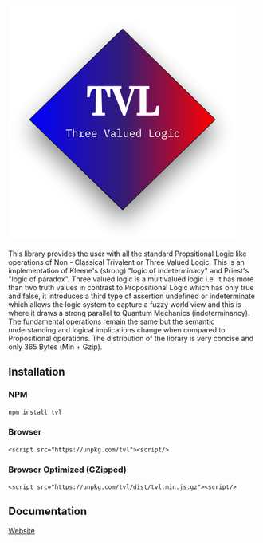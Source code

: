 ## <img style="margin-left:auto;margin-right:auto;display-block:inline;" src="./tvl.png"/>

This library provides the user with all the standard Propsitional Logic like operations of Non - Classical Trivalent or Three Valued Logic. This is an implementation of Kleene's (strong) "logic of indeterminacy" and Priest's "logic of paradox". Three valued logic is a multivalued logic i.e. it has more than two truth values in contrast to Propositional Logic which has only true and false, it introduces a third type of assertion undefined or indeterminate which allows the logic system to capture a fuzzy world view and this is where it draws a strong parallel to Quantum Mechanics (indeterminancy). The fundamental operations remain the same but the semantic understanding and logical implications change when compared to Propositional operations. The distribution of the library is very concise and only 365 Bytes (Min + Gzip).


## Installation
<h3>NPM</h3>

```
npm install tvl
```

<h3>Browser</h3>

```
<script src="https://unpkg.com/tvl"><script/>
```

<h3>Browser Optimized (GZipped)</h3>

```
<script src="https://unpkg.com/tvl/dist/tvl.min.js.gz"><script/>
```

## Documentation
[Website](https://tvl.archan.io)

